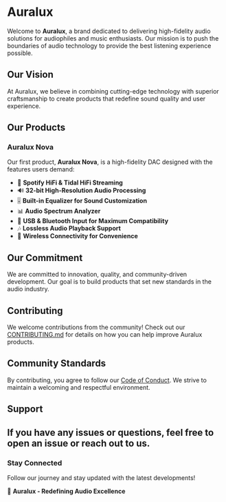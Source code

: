 # Auralux

Welcome to **Auralux**, a brand dedicated to delivering high-fidelity audio solutions for audiophiles and music enthusiasts. Our mission is to push the boundaries of audio technology to provide the best listening experience possible.

## Our Vision
At Auralux, we believe in combining cutting-edge technology with superior craftsmanship to create products that redefine sound quality and user experience.

## Our Products
### **Auralux Nova**
Our first product, **Auralux Nova**, is a high-fidelity DAC designed with the features users demand:
- 🎵 **Spotify HiFi & Tidal HiFi Streaming**
- 🔊 **32-bit High-Resolution Audio Processing**
- 🎚 **Built-in Equalizer for Sound Customization**
- 📊 **Audio Spectrum Analyzer**
- 🔌 **USB & Bluetooth Input for Maximum Compatibility**
- 🎶 **Lossless Audio Playback Support**
- 📡 **Wireless Connectivity for Convenience**

## Our Commitment
We are committed to innovation, quality, and community-driven development. Our goal is to build products that set new standards in the audio industry.

## Contributing
We welcome contributions from the community! Check out our [CONTRIBUTING.md](CONTRIBUTING.md) for details on how you can help improve Auralux products.

## Community Standards
By contributing, you agree to follow our [Code of Conduct](CODE_OF_CONDUCT.md). We strive to maintain a welcoming and respectful environment.

## Support
If you have any issues or questions, feel free to open an issue or reach out to us.
---

### Stay Connected
Follow our journey and stay updated with the latest developments!

🚀 **Auralux - Redefining Audio Excellence**
